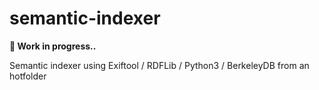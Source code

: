 # semantic-indexer

**🚧 Work in progress..**

Semantic indexer using Exiftool / RDFLib / Python3 / BerkeleyDB from an hotfolder
